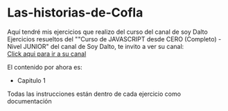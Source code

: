 # Las-historias-de-Cofla

Aquí tendré mis ejercicios que realizo del curso del canal de soy Dalto 
Ejercicios resueltos del ""Curso de JAVASCRIPT desde CERO (Completo) - Nivel JUNIOR" del canal de Soy Dalto, te invito a ver su canal:<br>
<a href="https://www.youtube.com/@soydalto" target="_blank">Click aqui para ir a su canal</a>


El contenido por ahora es: <br>

 - Capitulo 1

Todas las instrucciones están dentro de cada ejercicio como documentación
